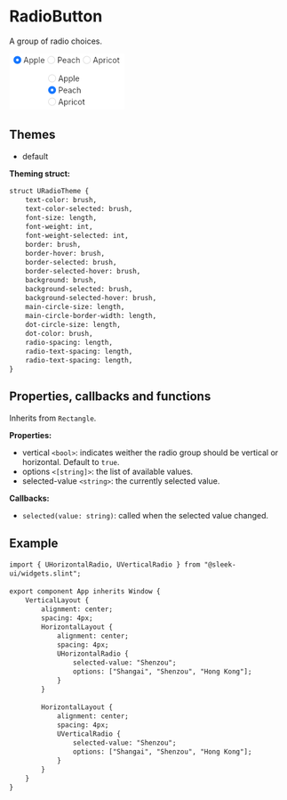 # RadioButton
A group of radio choices.  

![radio presentation](images/radio.png)

## Themes
- default

**Theming struct:**
```slint
struct URadioTheme {
	text-color: brush,
	text-color-selected: brush,
	font-size: length,
	font-weight: int,
	font-weight-selected: int,
	border: brush,
	border-hover: brush,
	border-selected: brush,
	border-selected-hover: brush,
	background: brush,
	background-selected: brush,
	background-selected-hover: brush,
	main-circle-size: length,
	main-circle-border-width: length,
	dot-circle-size: length,
	dot-color: brush,
	radio-spacing: length,
	radio-text-spacing: length,
	radio-text-spacing: length,
}
```

## Properties, callbacks and functions
Inherits from `Rectangle`.

**Properties:**
- vertical `<bool>`: indicates weither the radio group should be vertical or horizontal. Default to `true`.
- options `<[string]>`: the list of available values.
- selected-value `<string>`: the currently selected value.

**Callbacks:**
- `selected(value: string)`: called when the selected value changed.

## Example
```slint
import { UHorizontalRadio, UVerticalRadio } from "@sleek-ui/widgets.slint";

export component App inherits Window {
	VerticalLayout {
		alignment: center;
		spacing: 4px;
		HorizontalLayout {
            alignment: center;
            spacing: 4px;
            UHorizontalRadio {
                selected-value: "Shenzou";
                options: ["Shangai", "Shenzou", "Hong Kong"];
            }
        }

        HorizontalLayout {
            alignment: center;
            spacing: 4px;
            UVerticalRadio {
                selected-value: "Shenzou";
                options: ["Shangai", "Shenzou", "Hong Kong"];
            }
        }
	}
}
```